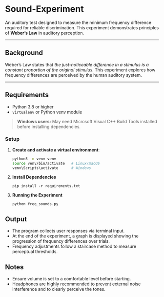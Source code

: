 # Sound-Experiment

An auditory test designed to measure the minimum frequency difference required for reliable discrimination. This experiment demonstrates principles of **Weber’s Law** in auditory perception.

---

## Background

Weber’s Law states that _the just-noticeable difference in a stimulus is a constant proportion of the original stimulus_. This experiment explores how frequency differences are perceived by the human auditory system.

---

## Requirements

- Python 3.8 or higher
- `virtualenv` or Python venv module

> **Windows users:** May need Microsoft Visual C++ Build Tools installed before installing dependencies.

### Setup

1. **Create and activate a virtual environment**:

   ```bash
   python3 -m venv venv
   source venv/bin/activate   # Linux/macOS
   venv\Scripts\activate      # Windows
   ```

2. **Install Dependencies**
   ```
   pip install -r requirements.txt
   ```
3. **Running the Experiment**
   ```
   python freq_sounds.py
   ```

## Output

- The program collects user responses via terminal input.
- At the end of the experiment, a graph is displayed showing the progression of frequency differences over trials.
- Frequency adjustments follow a staircase method to measure perceptual thresholds.

## Notes

- Ensure volume is set to a comfortable level before starting.
- Headphones are highly recommended to prevent external noise interference and to clearly perceive the tones.
